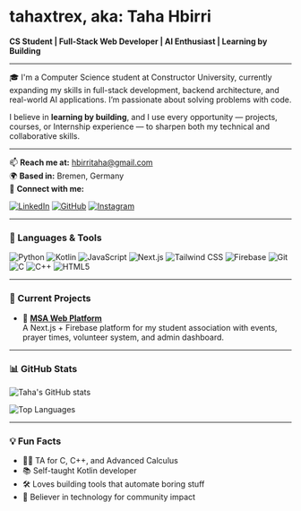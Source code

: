 # tahaxtrex, aka: Taha Hbirri

**CS Student | Full-Stack Web Developer | AI Enthusiast | Learning by Building**

---

🎓 I'm a Computer Science student at Constructor University, currently expanding my skills in full-stack development, backend architecture, and real-world AI applications. I’m passionate about solving problems with code.

I believe in **learning by building**, and I use every opportunity — projects, courses, or Internship experience — to sharpen both my technical and collaborative skills.

---

📫 **Reach me at:** hbirritaha@gmail.com  
🌍 **Based in:** Bremen, Germany  
🔗 **Connect with me:**

[![LinkedIn](https://img.shields.io/badge/-LinkedIn-blue?logo=linkedin&style=flat-square)](https://linkedin.com/in/your-link)
[![GitHub](https://img.shields.io/badge/-GitHub-black?logo=github&style=flat-square)](https://github.com/tahaxtrex)
[![Instagram](https://img.shields.io/badge/-@xtrex_yt-E4405F?logo=instagram&style=flat-square)](https://instagram.com/xtrex_yt)

---

### 🔧 Languages & Tools

![Python](https://img.shields.io/badge/Python-3670A0?style=for-the-badge&logo=python&logoColor=ffdd54)
![Kotlin](https://img.shields.io/badge/Kotlin-0095D5?style=for-the-badge&logo=kotlin&logoColor=white)
![JavaScript](https://img.shields.io/badge/JavaScript-F7DF1E?style=for-the-badge&logo=javascript&logoColor=black)
![Next.js](https://img.shields.io/badge/Next.js-000000?style=for-the-badge&logo=nextdotjs&logoColor=white)
![Tailwind CSS](https://img.shields.io/badge/TailwindCSS-38B2AC?style=for-the-badge&logo=tailwind-css&logoColor=white)
![Firebase](https://img.shields.io/badge/Firebase-FFCA28?style=for-the-badge&logo=firebase&logoColor=black)
![Git](https://img.shields.io/badge/Git-F05032?style=for-the-badge&logo=git&logoColor=white)
![C](https://img.shields.io/badge/C-00599C?style=for-the-badge&logo=c&logoColor=white)
![C++](https://img.shields.io/badge/C++-00599C?style=for-the-badge&logo=c%2B%2B&logoColor=white)
![HTML5](https://img.shields.io/badge/HTML5-E34F26?style=for-the-badge&logo=html5&logoColor=white)

---

### 🚀 Current Projects

- 🔧 **[MSA Web Platform](#)**  
  A Next.js + Firebase platform for my student association with events, prayer times, volunteer system, and admin dashboard.

---

### 📊 GitHub Stats

![Taha's GitHub stats](https://github-readme-stats.vercel.app/api?username=tahaxtrex&show_icons=true&theme=tokyonight)

![Top Languages](https://github-readme-stats.vercel.app/api/top-langs/?username=tahaxtrex&layout=compact&theme=tokyonight)

---

### 💡 Fun Facts

- 🧑‍🏫 TA for C, C++, and Advanced Calculus
- 📚 Self-taught Kotlin developer
- 🛠️ Loves building tools that automate boring stuff
- 🕌 Believer in technology for community impact


